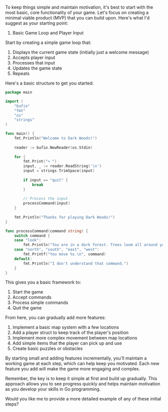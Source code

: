 To keep things simple and maintain motivation, it's best to start with the most basic, core functionality of your game. Let's focus on creating a minimal viable product (MVP) that you can build upon. Here's what I'd suggest as your starting point:



1. Basic Game Loop and Player Input

Start by creating a simple game loop that:
1. Displays the current game state (initially just a welcome message)
2. Accepts player input
3. Processes that input
4. Updates the game state
5. Repeats

Here's a basic structure to get you started:

```go
package main

import (
	"bufio"
	"fmt"
	"os"
	"strings"
)

func main() {
	fmt.Println("Welcome to Dark Woods!")
	
	reader := bufio.NewReader(os.Stdin)
	
	for {
		fmt.Print("> ")
		input, _ := reader.ReadString('\n')
		input = strings.TrimSpace(input)
		
		if input == "quit" {
			break
		}
		
		// Process the input
		processCommand(input)
	}
	
	fmt.Println("Thanks for playing Dark Woods!")
}

func processCommand(command string) {
	switch command {
	case "look":
		fmt.Println("You are in a dark forest. Trees loom all around you.")
	case "north", "south", "east", "west":
		fmt.Printf("You move %s.\n", command)
	default:
		fmt.Println("I don't understand that command.")
	}
}
```

This gives you a basic framework to:
1. Start the game
2. Accept commands
3. Process simple commands
4. Quit the game

From here, you can gradually add more features:

1. Implement a basic map system with a few locations
2. Add a player struct to keep track of the player's position
3. Implement more complex movement between map locations
4. Add simple items that the player can pick up and use
5. Create basic puzzles or obstacles

By starting small and adding features incrementally, you'll maintain a working game at each step, which can help keep you motivated. Each new feature you add will make the game more engaging and complex.

Remember, the key is to keep it simple at first and build up gradually. This approach allows you to see progress quickly and helps maintain motivation as you develop your skills in Go programming.

Would you like me to provide a more detailed example of any of these initial steps?